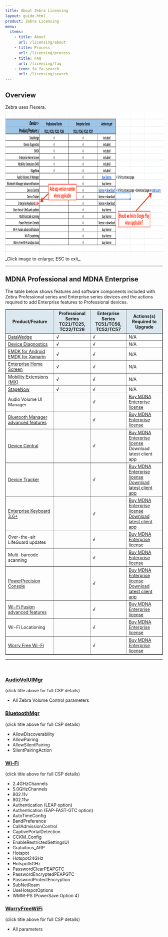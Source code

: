 ```yaml
---
title: About Zebra Licensing
layout: guide.html
product: Zebra Licensing
menu:
  items:
    - title: About
      url: /licensing/about
    - title: Process
      url: /licensing/process
    - title: FAQ
      url: /licensing/faq
    - icon: fa fa-search
      url: /licensing/search
---
```


## Overview

Zebra uses Flexera. 

<img alt="image" style="height:450px" src="mdna_matrix_2.png"/>
_Click image to enlarge; ESC to exit_. 
<br>

-----

## MDNA Professional and MDNA Enterprise 
The table below shows features and software components included with Zebra Professional series and Enterprise series devices and the actions required to add Enterprise features to Professional devices.  

<table class="faceliftCenter" style="width:100%" border="1" padding="5px">
<tbody>
  <tr bgcolor="#dce8ef">
    <th>Product/Feature</th>
    <th>Professional Series<br>TC21/TC25, TC22/TC26</th>
    <th>Enterprise Series<br>TC51/TC56, TC52/TC57</th>
    <th>Actions(s) Required to Upgrade</th>
  </tr>

  <tr>
  <td><a href="/datawedge">DataWedge</a></td>
  <td>√</td>
  <td>√</td>
  <td>N/A</td>
  </tr>

  <tr>
  <td><a href="/ddt">Device Diagnostics</a></td>
  <td>√</td>
  <td>√</td>
  <td>N/A</td>
  </tr>

  <tr>
  <td><a href="/emdk-for-android">EMDK for Android</a><br><a href="/emdk-for-xamarin">EMDK for Xamarin</a></td>
  <td>√</td>
  <td>√</td>
  <td>N/A</td>
  </tr>

  <tr>
  <td><a href="/ehs">Enterprise Home Screen</a></td>
  <td>√</td>
  <td>√</td>
  <td>N/A</td>  </tr>

  <tr>
  <td><a href="/mx">Mobility Extensions (MX)</a></td>
  <td>√</td>
  <td>√</td>
  <td>N/A</td>  </tr>

  <tr>
  <td><a href="/stagenow">StageNow</a></td>
  <td>√</td>
  <td>√</td>
  <td>N/A</td>
  </tr>

  <tr>
  <td><a href="/mx/audiovoluimgr"></a>Audio Volume UI Manager</td>
  <td></td>
  <td>√</td>
  <td><a href="../process">Buy MDNA Enterprise license</a></td>
  </tr>

  <tr>
  <td><a href="#advanced_features">Bluetooth Manager advanced features</a></td>
  <td></td>
  <td>√</td>
  <td><a href="../process">Buy MDNA Enterprise license</a></td>
  </tr>

  <tr>
  <td><a href="/devicecentral">Device Central</a></td>
  <td></td>
  <td>√</td>
  <td><a href="../process">Buy MDNA Enterprise license</a><br>Download latest client app</td>
  </tr>

  <tr>
  <td><a href="/devicetracker">Device Tracker</a></td>
  <td></td>
  <td>√</td>
  <td><a href="../process">Buy MDNA Enterprise license</a><br><a href="https://www.zebra.com/us/en/support-downloads/software/productivity-apps/device-tracker.html">Download latest client app</a></td>
  </tr>
  <tr>
  <td><a href="/ekb">Enterprise Keyboard 3.6+</a></td>
  <td></td>
  <td>√</td>
  <td><a href="../process">Buy MDNA Enterprise license</a><br><a href="https://www.zebra.com/us/en/support-downloads/software/productivity-apps/enterprise-keyboard.html">Download latest client app</a></td>
  </tr>
  
  <tr>
  <td>Over-the-air LifeGuard updates</td>
  <td></td>
  <td>√</td>
  <td><a href="../process">Buy MDNA Enterprise license</a></td>
  </tr>

  <tr>
  <td>Multi-barcode scanning</td>
  <td></td>
  <td>√</td>
  <td><a href="../process">Buy MDNA Enterprise license</a></td>
  </tr>

  <tr>
  <td><a href="/ppc">PowerPrecision Console</a></td>
  <td></td>
  <td>√</td>
  <td><a href="../process">Buy MDNA Enterprise license</a><br><a href="https://www.zebra.com/us/en/support-downloads/software/productivity-apps/power-precision-console.html">Download latest client app</a></td>
  </tr>

  <tr>
  <td><a href="#advanced_features">Wi-Fi Fusion advanced features</a></td>
  <td></td>
  <td>√</td>
  <td><a href="../process">Buy MDNA Enterprise license</a></td>
  </tr>

  <tr>
  <td>Wi-Fi Locationing</td>
  <td></td>
  <td>√</td>
  <td><a href="../process">Buy MDNA Enterprise license</a></td>
  </tr>

  <tr>
  <td><a href="/mx/worryfreewifimgr">Worry Free Wi-Fi</a></td>
  <td></td>
  <td>√</td>
  <td><a href="../process">Buy MDNA Enterprise license</a></td>
  </tr>
</table>

-----

<a name="advanced_features"></a>
<br>

### [AudioVolUIMgr](/mx/audiovoluimgr)
(click title above for full CSP details)
* All Zebra Volume Control parameters

### [BluetoothMgr](/mx/bluetoothmgr)
(click title above for full CSP details)

* AllowDiscoverability
* AllowPairing
* AllowSilentPairing
* SilentPairingAction

### [Wi-Fi](/mx/wifi) 
(click title above for full CSP details)

* 2.4GHzChannels
* 5.0GHzChannels
* 802.11v
* 802.11w
* Authentication (LEAP option)
* Authentication (EAP-FAST-GTC option)
* AutoTimeConfig
* BandPreference
* CallAdmissionControl
* CaptivePortalDetection
* CCKM_Config
* EnableRestrictedSettingsUI
* Gratuitous_ARP
* Hotspot
* Hotspot24GHz
* Hotspot5GHz
* PasswordClearPEAPGTC
* PasswordEncryptedPEAPGTC
* PasswordProtectEncryption
* SubNetRoam
* UseHotspotOptions
* WMM-PS (PowerSave Option 4)

### [WorryFreeWiFi](/mx/worryfreewifimgr) 
(click title above for full CSP details)

* All parameters

<!-- 
menu:
  items:
    - title: About
      url: /oemconfig/9-3/about
    - title: Process
      url: /oemconfig/9-3/process
    - title: FAQs
      url: /oemconfig/9-3/faq
    - title: Managed Configurations
      url: /oemconfig/9-3/mc
    - icon: fa fa-search
      url: /oemconfig/9-3/search -->
